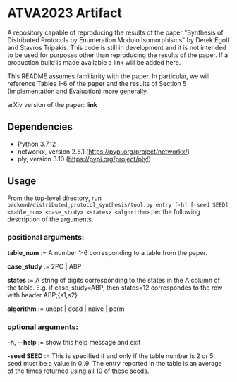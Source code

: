 # ATVA2023 Artifact
A repository capable of reproducing the results of the paper "Synthesis of Distributed Protocols by Enumeration Modulo Isomorphisms"
by Derek Egolf and Stavros Tripakis.
This code is still in development and it is not intended to be used for purposes other than reproducing the results of the paper.
If a production build is made available a link will be added here.

This README assumes familiarity with the paper. 
In particular, we will reference Tables 1-6 of the paper and the results of Section 5 (Implementation and Evaluation) more generally.

arXiv version of the paper: **link**

## Dependencies

* Python 3.7.12
* networkx, version 2.5.1 (https://pypi.org/project/networkx/)
* ply, version 3.10 (https://pypi.org/project/ply/)

## Usage

From the top-level directory, run 
`backend/distributed_protocol_synthesis/tool.py entry [-h] [-seed SEED] <table_num> <case_study> <states> <algorithm>`
per the following description of the arguments.

### positional arguments:

  **table_num** :=   A number 1-6 corresponding to a table from the paper.

  **case_study** :=  2PC | ABP

  **states** :=      A string of digits corresponding to the states in the A column
              of the table. E.g. if case_study=ABP, then states=12
              correspondes to the row with header ABP;{s1,s2}

  **algorithm** :=   unopt | dead | naive | perm

### optional arguments:

  **-h, --help** :=  show this help message and exit

  **-seed SEED** := This is specified if and only if the table number is 2 or 5.
              seed must be a value in 0..9. The entry reported in the table is
              an average of the times returned using all 10 of these seeds.
